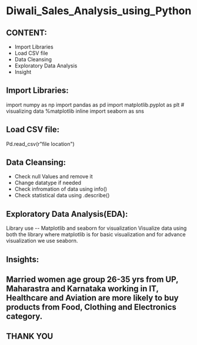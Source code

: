 # Diwali_Sales_Analysis_using_Python

CONTENT:
---------
* Import Libraries
* Load CSV file
* Data Cleansing
* Exploratory Data Analysis
* Insight

Import Libraries:
------------------
import numpy as np 
import pandas as pd 
import matplotlib.pyplot as plt # visualizing data
%matplotlib inline
import seaborn as sns

Load CSV file:
---------------
Pd.read_csv(r"file location")

Data Cleansing:
---------------
* Check null Values and remove it
* Change datatype if needed
* Check infromation of data using info()
* Check statistical data using .describe()

Exploratory Data Analysis(EDA):
-------------------------------
Library use -- Matplotlib and seaborn for visualization
Visualize data using both the library where matplotlib is for basic visualization and for advance visualization we use seaborn.

Insights:
-----------
Married women age group 26-35 yrs from UP, Maharastra and Karnataka working in IT, Healthcare and Aviation are more likely to buy products from Food, Clothing and Electronics category.
--------------------------------------------------------------------------------------------------------------------------------------------------------
THANK YOU
----------
